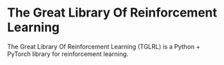# The Great Library Of Reinforcement Learning
The Great Library Of Reinforcement Learning (TGLRL) is a Python + PyTorch library for reinforcement learning.
